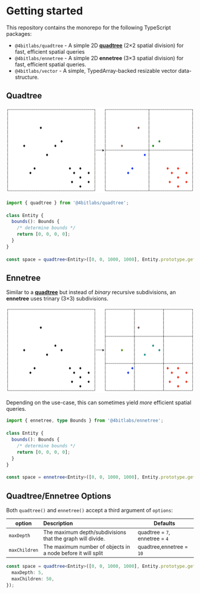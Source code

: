 # Getting started

This repository contains the monorepo for the following TypeScript packages:

- `@4bitlabs/quadtree` - A simple 2D [**quadtree**][quadtree] (2×2 spatial division) for fast, efficient spatial queries
- `@4bitlabs/ennetree` - A simple 2D **ennetree** (3×3 spatial division) for fast, efficient spatial queries.
- `@4bitlabs/vector` - A simple, TypedArray-backed resizable vector data-structure.

## Quadtree

![Quadtree split illustration][quadtree-split-img]

```ts
import { quadtree } from '@4bitlabs/quadtree';

class Entity {
  bounds(): Bounds {
    /* determine bounds */
    return [0, 0, 0, 0];
  }
}

const space = quadtree<Entity>([0, 0, 1000, 1000], Entity.prototype.getBounds);
```

## Ennetree

Similar to a [**quadtree**][quadtree] but instead of _binary_ recursive subdivisions, an **ennetree** uses trinary (3&times;3) subdivisions.

![Ennetree split illustration][ennetree-split-img]

Depending on the use-case, this can sometimes yield _more_ efficient spatial queries.

```ts
import { ennetree, type Bounds } from '@4bitlabs/ennetree';

class Entity {
  bounds(): Bounds {
    /* determine bounds */
    return [0, 0, 0, 0];
  }
}

const space = ennetree<Entity>([0, 0, 1000, 1000], Entity.prototype.getBounds);
```

## Quadtree/Ennetree Options

Both `quadtree()` and `ennetree()` accept a third argument of `options`:

| option        | Description                                                  | Defaults                       |
| ------------- | :----------------------------------------------------------- | ------------------------------ |
| `maxDepth`    | The maximum depth/subdivisions that the graph will divide.   | quadtree = `7`, ennetree = `4` |
| `maxChildren` | The maximum number of objects in a node before it will split | quadtree,ennetree = `10`       |

```ts
const space = quadtree<Entity>([0, 0, 1000, 1000], Entity.prototype.getBounds, {
  maxDepth: 5,
  maxChildren: 50,
});
```

[quadtree]: https://en.wikipedia.org/wiki/Quadtree
[quadtree-split-img]: https://github.com/32bitkid/4bitlabs.spatial/blob/main/quadtree-split.png?raw=true
[ennetree-split-img]: https://github.com/32bitkid/4bitlabs.spatial/blob/main/ennetree-split.png?raw=true
